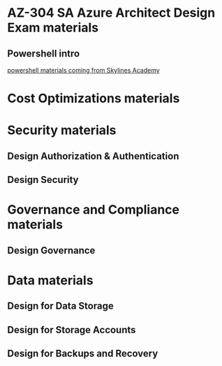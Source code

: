 # AZ-304 SA Azure Architect Design Exam materials

## Powershell intro
[powershell materials coming from Skylines Academy](https://slstudentpublic.blob.core.windows.net/operations/PowerShell%20Guide_AZ__Skylines%20Academy-v3-Student.pdf)

# Cost Optimizations materials

# Security materials
## Design Authorization & Authentication
## Design Security

# Governance and Compliance materials
## Design Governance 



# Data materials
## Design for Data Storage
## Design for Storage Accounts
## Design for Backups and Recovery


